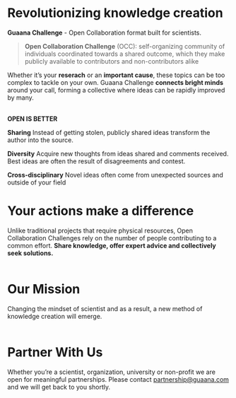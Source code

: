 # Revolutionizing knowledge creation

**Guaana Challenge** - Open Collaboration format built for scientists.

>**Open Collaboration Challenge** (OCC): self-organizing community of individuals coordinated towards a shared outcome, which they make publicly available to contributors and non-contributors alike

Whether it’s your **reserach** or an **important cause**, these topics can be too complex to tackle on your own. Guaana Challenge **connects bright minds** around your call, forming a collective where ideas can be rapidly improved by many.
</br></br>

**OPEN IS BETTER**

**Sharing**
Instead of getting stolen, publicly shared ideas transform the author into the source.

**Diversity**
Acquire new thoughts from ideas shared and comments received. Best ideas are often the result of disagreements and contest.

**Cross-disciplinary**
Novel ideas often come from unexpected sources and outside of your field

# Your actions make a difference

Unlike traditional projects that require physical resources, Open Collaboration Challenges rely on the number of people contributing to a common effort. **Share knowledge, offer expert advice and collectively seek solutions.**
</br></br>

# Our Mission

Changing the mindset of scientist and as a result, a new method of knowledge creation will emerge.
</br></br>

# Partner With Us

Whether you’re a scientist, organization, university or non-profit we are open for meaningful partnerships. Please contact <partnership@guaana.com> and we will get back to you shortly.

